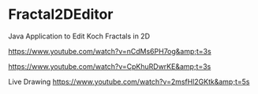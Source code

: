 # Fractal2DEditor
Java Application to Edit Koch Fractals in 2D  

https://www.youtube.com/watch?v=nCdMs6PH7og&amp;t=3s 

https://www.youtube.com/watch?v=CpKhuRDwrKE&amp;t=3s 

Live Drawing
https://www.youtube.com/watch?v=2msfHl2GKtk&amp;t=5s

